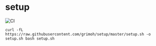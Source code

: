 # setup

![CI](https://github.com/grimoh/setup/workflows/CI/badge.svg?branch=master)

```
curl -fL https://raw.githubusercontent.com/grimoh/setup/master/setup.sh -o setup.sh bash setup.sh
```
